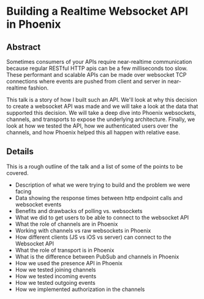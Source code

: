 # Building a Realtime Websocket API in Phoenix

## Abstract

Sometimes consumers of your APIs require near-realtime communication because regular RESTful HTTP apis can be a few milliseconds too slow. These performant and scalable APIs can be made over websocket TCP connections where events are pushed from client and server in near-realtime fashion.

This talk is a story of how I built such an API. We'll look at why this decision to create a websocket API was made and we will take a look at the data that supported this decision. We will take a deep dive into Phoenix websockets, channels, and transports to expose the underlying architecture. Finally, we look at how we tested the API, how we authenticated users over the channels, and how Phoenix helped this all happen with relative ease.

## Details

This is a rough outline of the talk and a list of some of the points to be covered.

* Description of what we were trying to build and the problem we were facing
* Data showing the response times between http endpoint calls and websocket events
* Benefits and drawbacks of polling vs. websockets
* What we did to get users to be able to connect to the websocket API
* What the role of channels are in Phoenix
* Working with channels vs raw websockets in Phoenix
* How different clients (JS vs iOS vs server) can connect to the Websocket API
* What the role of transport is in Phoenix
* What is the difference between PubSub and channels in Phoenix
* How we used the presence API in Phoenix
* How we tested joining channels
* How we tested incoming events
* How we tested outgoing events
* How we implemented authorization in the channels
